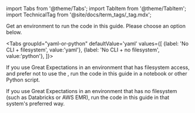 import Tabs from '@theme/Tabs';
import TabItem from '@theme/TabItem';
import TechnicalTag from '@site/docs/term_tags/_tag.mdx';

Get an environment to run the code in this guide. Please choose an option below.

<Tabs
  groupId="yaml-or-python"
  defaultValue='yaml'
  values={[
  {label: 'No CLI + filesystem', value:'yaml'},
  {label: 'No CLI + no filesystem', value:'python'},
  ]}>

 <TabItem value="yaml">

If you use Great Expectations in an environment that has filesystem access, and prefer not to use the <TechnicalTag tag="cli" text="CLI" />, run the code in this guide in a notebook or other Python script.

</TabItem>
<TabItem value="python">

If you use Great Expectations in an environment that has no filesystem (such as Databricks or AWS EMR), run the code in this guide in that system's preferred way.

</TabItem>

</Tabs>
